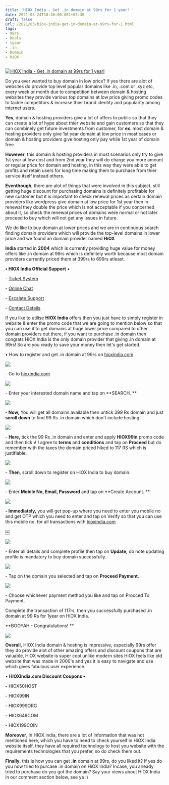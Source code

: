 ```yaml
---
title: 'HIOX India - Get .in domain at 99rs for 1 year! '
date: 2021-03-24T10:40:00.001+05:30
draft: false
url: /2021/03/hiox-india-get-in-domain-at-99rs-for-1.html
tags: 
- 99rs
- Deals
- 1year
- .in
- Domain
- HiOX
---
```


 [![HIOX India - Get .in domain at 99rs for 1 year!](https://lh3.googleusercontent.com/-0mEzMB9MEp8/YFtV-vtdUSI/AAAAAAAAD0s/4MCpcO2UzaUe9g1eGsdGw2Q2EGGKG0z0wCLcBGAsYHQ/s1600/1616598516827450-0.png "HIOX India - Get .in domain at 99rs for 1 year!")](https://lh3.googleusercontent.com/-0mEzMB9MEp8/YFtV-vtdUSI/AAAAAAAAD0s/4MCpcO2UzaUe9g1eGsdGw2Q2EGGKG0z0wCLcBGAsYHQ/s1600/1616598516827450-0.png) 

  

Do you ever wanted to buy domain in low price? If yes there are alot of websites do provide top level popular domains like .in, .com or .xyz etc, every week or month due to competition between domain & hosting websites they provide various top domains at low price giving promo codes to tackle competitors & increase thier brand identity and popularity among internet users. 

  

**Yes**, domain & hosting providers give a lot of offers to public so that they can create a lot of hype about thier website and gain customers so that they can combinely get future investments from customer, for **ex**. most domain & hosting providers only give 1st year domain at low price in most cases or domain & hosting providers give hosting only pay while 1st year of domain free. 

  

**However**, this domain & hosting providers in most scenarios only try to give 1st year at low cost and from 2nd year they will do charge you more amount or regular price for domain and hosting, in this way they were able to get profits and retain users for long time making them to purchase from thier service itself instead others. 

  

**Eventhough**, there are alot of things that were involved in this subject, still getting huge discount for purchasing domains is definitely profitable for new customer but it is important to check renewal prices as certain domain providers like wordpress give domain at low price for 1st year then in renewal they double the price which is not acceptable if you concerned about it, so check the renewal prices of domains were normal or not later proceed to buy which will not get any issues in future. 

  

We do like to buy domain at lower prices and we are in continuous search finding domain providers which will provide the top-level domains in lower price and we found an domain provider named **HiOX**

**India** started in **2004** which is currently providing huge value for money offers like .in domain at 99rs which is definitely worth because most domain providers currently priced them at 399rs to 699rs atleast. 

  

**• HIOX India Official Support** • 

  

\- [Ticket System](https://www.hioxindia.com/tickets/)

\- [Online Chat](https://www.hioxindia.com/chat.php)

\- [Escalate Support](https://www.hioxindia.com/escalation.php)

\- [Contact Details](https://www.hioxindia.com/contact.php)

  

  

If you like to utilise **HIOX** **India** offers then you just have to simply register in website & enter the promo code that we are going to mention below so that you can use it to get domains at huge lower price compared to other domain providers out there, if you want to purchase .in domain then congrats HiOX India is the only domain provider that giving .in domain at 99rs! So are you ready to save your money then let's get started. 

  

• How to register and get .in domain at 99rs on [hioxindia.com](http://hioxindia.com)

  

 [![](https://lh3.googleusercontent.com/-ZxxTXJRYaZo/YFtV9GCxd7I/AAAAAAAAD0o/TsuIKKlOR0s09HLYBQRz2acHK47gOft2QCLcBGAsYHQ/s1600/1616598511082243-1.png)](https://lh3.googleusercontent.com/-ZxxTXJRYaZo/YFtV9GCxd7I/AAAAAAAAD0o/TsuIKKlOR0s09HLYBQRz2acHK47gOft2QCLcBGAsYHQ/s1600/1616598511082243-1.png) 

  

\- Go to [hioxindia.com](http://hioxindia.com)

  

 [![](https://lh3.googleusercontent.com/--gYhu1xC7qU/YFtV7pG4cFI/AAAAAAAAD0k/hWXdUHCVkd8FroMaRy2olChtOBqt4OWkQCLcBGAsYHQ/s1600/1616598504171006-2.png)](https://lh3.googleusercontent.com/--gYhu1xC7qU/YFtV7pG4cFI/AAAAAAAAD0k/hWXdUHCVkd8FroMaRy2olChtOBqt4OWkQCLcBGAsYHQ/s1600/1616598504171006-2.png) 

  

\- Enter your interested domain name and tap on **SEARCH. **

 **[![](https://lh3.googleusercontent.com/-puvl4tpQToU/YFtV5kWcLlI/AAAAAAAAD0g/z7CvDEfIseQVX9gr8yNyZ7AOJjpYt_63wCLcBGAsYHQ/s1600/1616598494187227-3.png)](https://lh3.googleusercontent.com/-puvl4tpQToU/YFtV5kWcLlI/AAAAAAAAD0g/z7CvDEfIseQVX9gr8yNyZ7AOJjpYt_63wCLcBGAsYHQ/s1600/1616598494187227-3.png)** 

**\- Now,** You will get all domains available then untick 399 Rs domain and just **scroll down** to find 99 Rs .in domain which don't include hosting. 

  

 [![](https://lh3.googleusercontent.com/-d-35k_A82bY/YFtV3hlyaPI/AAAAAAAAD0c/GtUEusdmG5sEyZwmcHLnpH2fo5EHCVSRQCLcBGAsYHQ/s1600/1616598484955840-4.png)](https://lh3.googleusercontent.com/-d-35k_A82bY/YFtV3hlyaPI/AAAAAAAAD0c/GtUEusdmG5sEyZwmcHLnpH2fo5EHCVSRQCLcBGAsYHQ/s1600/1616598484955840-4.png) 

  

\- **Here,** tick the 99 Rs .in domain and enter and apply **HIOX99in** promo code and then tick **√** I agree to **terms** and **conditions** and tap on **Proceed** but do remember with the taxes the domain priced hiked to 117 RS which is justifIable. 

  

 [![](https://lh3.googleusercontent.com/-8FINHSIStNo/YFtV1HmdkgI/AAAAAAAAD0Y/ww6vCCoOtm4I9sSFhXdZ3G-Hz8o47zRzQCLcBGAsYHQ/s1600/1616598477701973-5.png)](https://lh3.googleusercontent.com/-8FINHSIStNo/YFtV1HmdkgI/AAAAAAAAD0Y/ww6vCCoOtm4I9sSFhXdZ3G-Hz8o47zRzQCLcBGAsYHQ/s1600/1616598477701973-5.png) 

  

\- **Then**, scroll down to register on HiOX India to buy domain. 

  

 [![](https://lh3.googleusercontent.com/-dz4IhyJpGsY/YFtVzeH6bcI/AAAAAAAAD0U/qahfeOkavqo5fV6zCTD768WdbomRl4QPQCLcBGAsYHQ/s1600/1616598469783514-6.png)](https://lh3.googleusercontent.com/-dz4IhyJpGsY/YFtVzeH6bcI/AAAAAAAAD0U/qahfeOkavqo5fV6zCTD768WdbomRl4QPQCLcBGAsYHQ/s1600/1616598469783514-6.png) 

  

\- Enter **Mobile No, Email, Password** and tap on **Create Account. **

 **[![](https://lh3.googleusercontent.com/-sdJDkwoCWEk/YFtVxTXmuVI/AAAAAAAAD0Q/CBEzfNDBbTQFhiwc9kozAXIW--FVYqGEwCLcBGAsYHQ/s1600/1616598461811937-7.png)](https://lh3.googleusercontent.com/-sdJDkwoCWEk/YFtVxTXmuVI/AAAAAAAAD0Q/CBEzfNDBbTQFhiwc9kozAXIW--FVYqGEwCLcBGAsYHQ/s1600/1616598461811937-7.png)** 

**\- Immediately,** you will get pop-up where you need to enter you mobile no and get OTP which you need to enter and tap on Verify so that you can use this mobile no. for all transactions with [hioxindia.com](http://hioxindia.com)

  

￼

 [![](https://lh3.googleusercontent.com/-pTS29ZB-XYY/YFtVvTLmKWI/AAAAAAAAD0M/d-8AQIHJEaYfsAhfpIlK8MbBtKdU5S-2QCLcBGAsYHQ/s1600/1616598456169598-8.png)](https://lh3.googleusercontent.com/-pTS29ZB-XYY/YFtVvTLmKWI/AAAAAAAAD0M/d-8AQIHJEaYfsAhfpIlK8MbBtKdU5S-2QCLcBGAsYHQ/s1600/1616598456169598-8.png) 

  

\- Enter all details and complete profile then tap on **Update,** do note updating profile is mandatory to buy domain successfully. 

  

 [![](https://lh3.googleusercontent.com/-ea7vhmsYHfY/YFtVtzyfRiI/AAAAAAAAD0I/wQAeQyse1OYIup4xLSNFGCHeAhq5Lcb8QCLcBGAsYHQ/s1600/1616598448570158-9.png)](https://lh3.googleusercontent.com/-ea7vhmsYHfY/YFtVtzyfRiI/AAAAAAAAD0I/wQAeQyse1OYIup4xLSNFGCHeAhq5Lcb8QCLcBGAsYHQ/s1600/1616598448570158-9.png) 

  

\- Tap on the domain you selected and tap on **Proceed Payment**. 

  

 [![](https://lh3.googleusercontent.com/-0LE2RynFP4E/YFtVr5tG-EI/AAAAAAAAD0E/vfdDQi6UfTMeyvPisq0CM0fsg4St4ce-wCLcBGAsYHQ/s1600/1616598425339802-10.png)](https://lh3.googleusercontent.com/-0LE2RynFP4E/YFtVr5tG-EI/AAAAAAAAD0E/vfdDQi6UfTMeyvPisq0CM0fsg4St4ce-wCLcBGAsYHQ/s1600/1616598425339802-10.png) 

  

\- Choose whichever payment method you like and tap on Procced To Payment. 

  

Complete the transaction of 117rs, then you successfully purchased .in domain at 99 Rs for 1year on HiOX India. 

  

**BOOYAH - Congratulations! **

 **[![](https://lh3.googleusercontent.com/-u0n3ppmNpZ4/YFtVmGlxhPI/AAAAAAAAD0A/8klLFNqGGSICcKJyYAX1Mv5Tl04s6aKOwCLcBGAsYHQ/s1600/1616598393016235-11.png)](https://lh3.googleusercontent.com/-u0n3ppmNpZ4/YFtVmGlxhPI/AAAAAAAAD0A/8klLFNqGGSICcKJyYAX1Mv5Tl04s6aKOwCLcBGAsYHQ/s1600/1616598393016235-11.png)** 

**Overall,** HIOX India domain & hosting is impressive, especially 99rs offer they do provide alot of other amazing offers and discount coupons that are valuable, HiOX website is super cool unlike modern sites HiOX feels like old website that was made in 2000's and yes it is easy to navigate and use which gives fabulous user experience. 

  

• **HIOXIndia.com Discount Coupons •**

**\-** HIOX50HOST

\- HIOX99IN

\- HIOX999ORG

\- HIOX649COM

\- HIOX199COIN

  

**Moreover**, In HIOX india, there are a lot of information that was not mentioned here, which you have to need to check yourself in HiOX India website itself, they have all required technology to host you website with the requirements technologies that you prefer, so do check them out. 

  

**Finally**, this is how you can get **.in** domain at 99rs, do you liked it? If yes do you now tried to purcase .in domain on HiOX India? Incase, you already tried to purchase do you got the domain? Say your views about HiOX India in our comment section below, see ya :)